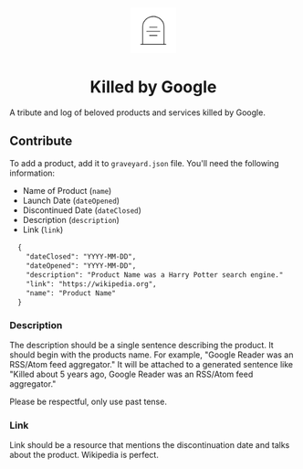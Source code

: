 <div align="center">
  <img src="assets/tombstone.png" alt="tombstone" style="height: 80px; width: 80px; padding: 0 20px;">
  <h1>Killed by Google</h1>
</div>

A tribute and log of beloved products and services killed by Google.

## Contribute

To add a product, add it to `graveyard.json` file. You'll need the following information:

- Name of Product (`name`)
- Launch Date (`dateOpened`)
- Discontinued Date (`dateClosed`)
- Description (`description`)
- Link (`link`)

```
  {
    "dateClosed": "YYYY-MM-DD",
    "dateOpened": "YYYY-MM-DD",
    "description": "Product Name was a Harry Potter search engine."
    "link": "https://wikipedia.org",
    "name": "Product Name"
  }
```

### Description
The description should be a single sentence describing the product. It should begin with the products name. For example, "Google Reader was an RSS/Atom feed aggregator." It will be attached to a generated sentence like "Killed about 5 years ago, Google Reader was an RSS/Atom feed aggregator."

Please be respectful, only use past tense.

### Link
Link should be a resource that mentions the discontinuation date and talks about the product. Wikipedia is perfect.
